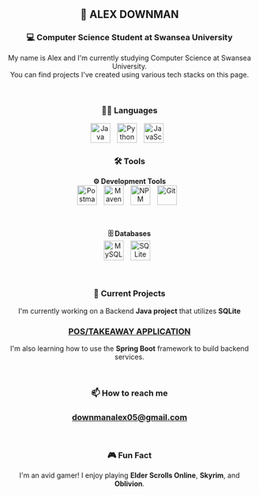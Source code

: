 <div align="center">

## 👋 ALEX DOWNMAN  
### 💻 Computer Science Student at Swansea University

My name is Alex and I'm currently studying Computer Science at Swansea University.  
You can find projects I've created using various tech stacks on this page.

<br />

### 🧑‍💻 Languages

<img src="https://cdn.jsdelivr.net/gh/devicons/devicon@latest/icons/java/java-original.svg" alt="Java" width="40px" style="padding-right:10px;" />
<img src="https://cdn.jsdelivr.net/gh/devicons/devicon@latest/icons/python/python-original.svg" alt="Python" width="40px" style="padding-right:10px;" />
<img src="https://cdn.jsdelivr.net/gh/devicons/devicon@latest/icons/javascript/javascript-original.svg" alt="JavaScript" width="40px" style="padding-right:10px;"  />

<br />

### 🛠️ Tools

**⚙️ Development Tools**<br />
<img src="https://cdn.jsdelivr.net/gh/devicons/devicon/icons/postman/postman-original.svg" alt="Postman" width="40px" style="padding-right:10px;" />
<img src="https://cdn.jsdelivr.net/gh/devicons/devicon/icons/maven/maven-original.svg" alt="Maven" width="40px" style="padding-right:10px;" />
<img src="https://cdn.jsdelivr.net/gh/devicons/devicon/icons/npm/npm-original-wordmark.svg" alt="NPM" width="40px" style="padding-right:10px;" />
<img src="https://cdn.jsdelivr.net/gh/devicons/devicon/icons/git/git-original.svg" alt="Git" width="40px" style="padding-right:10px;" />

<br />

**🗄️ Databases**<br />
<img src="https://cdn.jsdelivr.net/gh/devicons/devicon/icons/mysql/mysql-original.svg" alt="MySQL Workbench" width="40px" style="padding-right:10px;" />
<img src="https://cdn.jsdelivr.net/gh/devicons/devicon/icons/sqlite/sqlite-original.svg" alt="SQLite Browser" width="40px" style="padding-right:10px;" />

<br />

### 🔨 Current Projects

I'm currently working on a Backend **Java project** that utilizes **SQLite** 
### [POS/TAKEAWAY APPLICATION](https://github.com/AlexDownman/Takeaway-Application)
I'm also learning how to use the **Spring Boot** framework to build backend services.

<br />

### 📫 How to reach me

### downmanalex05@gmail.com

<br />

### 🎮 Fun Fact

I'm an avid gamer! I enjoy playing **Elder Scrolls Online**, **Skyrim**, and **Oblivion**.

</div>
<!--
**AlexDownman/AlexDownman** is a ✨ _special_ ✨ repository because its `README.md` (this file) appears on your GitHub profile.
    Here are some ideas to get you started:
    
    - 🔭 I’m currently working on ...
    - 🌱 I’m currently learning ...
    - 👯 I’m looking to collaborate on ...
    - 🤔 I’m looking for help with ...
    - 💬 Ask me about ...
    - 📫 How to reach me: ...
    - 😄 Pronouns: ...
    - ⚡ Fun fact: ...
    -->
